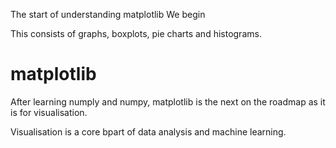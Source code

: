 The start of understanding matplotlib
We begin

This consists of graphs, boxplots, pie charts and histograms.

# matplotlib

After learning numply and numpy, matplotlib is the next on the roadmap as it is for visualisation. 

Visualisation is a core bpart of data analysis and machine learning.
